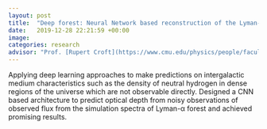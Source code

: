 ```yaml
---
layout: post
title:  "Deep forest: Neural Network based reconstruction of the Lyman-α forest"
date:   2019-12-28 22:21:59 +00:00
image: 
categories: research
advisor: "Prof. [Rupert Croft](https://www.cmu.edu/physics/people/faculty/croft.html)"
---
```

Applying deep learning approaches to make predictions on intergalactic medium characteristics such as the density of neutral hydrogen in dense regions of the universe which are not observable directly. Designed a CNN based architecture to predict optical depth from noisy observations of observed flux from the simulation spectra of Lyman-α forest and achieved promising results.
